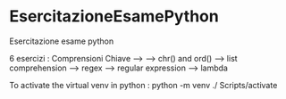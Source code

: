 # EsercitazioneEsamePython
Esercitazione esame python

6 esercizi :
Comprensioni Chiave --> 
  --> chr() and ord()
  --> list comprehension
  --> regex --> regular expression
  --> lambda


To activate the virtual venv in python :
python -m venv ./
Scripts/activate 
